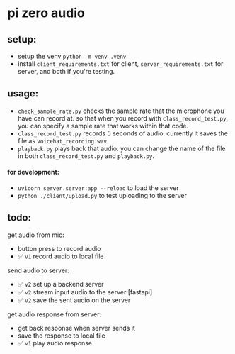 # pi zero audio

## setup:
- setup the venv `python -m venv .venv`
- install `client_requirements.txt` for client, `server_requirements.txt` for server, and both if you're testing.

## usage:
- `check_sample_rate.py` checks the sample rate that the microphone you have can record at. so that when you record with `class_record_test.py`, you can specify a sample rate that works within that code.
- `class_record_test.py` records 5 seconds of audio. currently it saves the file as `voicehat_recording.wav`
- `playback.py` plays back that audio. you can change the name of the file in both `class_record_test.py` and `playback.py`.


#### for development:
- `uvicorn server.server:app --reload` to load the server
- `python ./client/upload.py` to test uploading to the server

## todo:
get audio from mic:
- button press to record audio
- ✅ `v1` record audio to local file

send audio to server:
- ✅ `v2` set up a backend server
- ✅ `v2` stream input audio to the server [fastapi]
- ✅ `v2` save the sent audio on the server 

get audio response from server:
- get back response when server sends it
- save the response to local file
- ✅ `v1` play audio response
